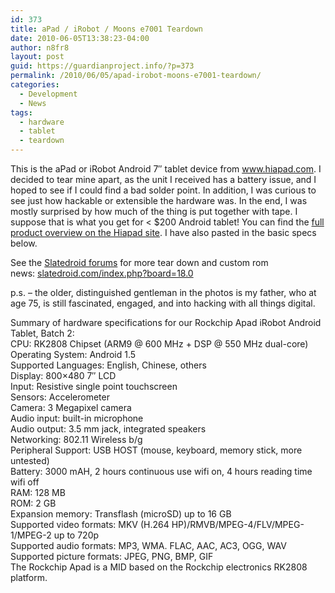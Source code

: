 ```yaml
---
id: 373
title: aPad / iRobot / Moons e7001 Teardown
date: 2010-06-05T13:38:23-04:00
author: n8fr8
layout: post
guid: https://guardianproject.info/?p=373
permalink: /2010/06/05/apad-irobot-moons-e7001-teardown/
categories:
  - Development
  - News
tags:
  - hardware
  - tablet
  - teardown
---
```

This is the aPad or iRobot Android 7″ tablet device from <a rel="nofollow" href="http://www.hiapad.com/">www.hiapad.com</a>. I decided to tear mine apart, as the unit I received has a battery issue, and I hoped to see if I could find a bad solder point. In addition, I was curious to see just how hackable or extensible the hardware was. In the end, I was mostly surprised by how much of the thing is put together with tape. I suppose that is what you get for < $200 Android tablet! You can find the [full product overview on the Hiapad site](http://www.hiapad.com/?p=9&lang=en). I have also pasted in the basic specs below.

See the [Slatedroid forums](http://slatedroid.com) for more tear down and custom rom news: <a rel="nofollow" href="http://slatedroid.com/index.php?board=18.0">slatedroid.com/index.php?board=18.0</a>



p.s. – the older, distinguished gentleman in the photos is my father, who at age 75, is still fascinated, engaged, and into hacking with all things digital.

Summary of hardware specifications for our Rockchip Apad iRobot Android Tablet, Batch 2:  
CPU: RK2808 Chipset (ARM9 @ 600 MHz + DSP @ 550 MHz dual-core)  
Operating System: Android 1.5  
Supported Languages: English, Chinese, others  
Display: 800×480 7″ LCD  
Input: Resistive single point touchscreen  
Sensors: Accelerometer  
Camera: 3 Megapixel camera  
Audio input: built-in microphone  
Audio output: 3.5 mm jack, integrated speakers  
Networking: 802.11 Wireless b/g  
Peripheral Support: USB HOST (mouse, keyboard, memory stick, more untested)  
Battery: 3000 mAH, 2 hours continuous use wifi on, 4 hours reading time wifi off  
RAM: 128 MB  
ROM: 2 GB  
Expansion memory: Transflash (microSD) up to 16 GB  
Supported video formats: MKV (H.264 HP)/RMVB/MPEG-4/FLV/MPEG-1/MPEG-2 up to 720p  
Supported audio formats: MP3, WMA. FLAC, AAC, AC3, OGG, WAV  
Supported picture formats: JPEG, PNG, BMP, GIF  
The Rockchip Apad is a MID based on the Rockchip electronics RK2808 platform.